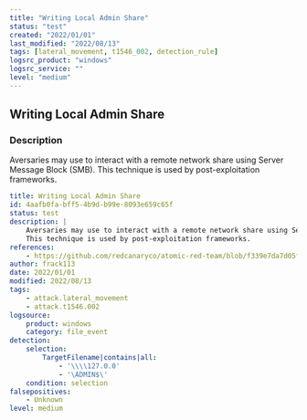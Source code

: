 ```yaml
---
title: "Writing Local Admin Share"
status: "test"
created: "2022/01/01"
last_modified: "2022/08/13"
tags: [lateral_movement, t1546_002, detection_rule]
logsrc_product: "windows"
logsrc_service: ""
level: "medium"
---
```


## Writing Local Admin Share

### Description

Aversaries may use to interact with a remote network share using Server Message Block (SMB).
This technique is used by post-exploitation frameworks.


```yml
title: Writing Local Admin Share
id: 4aafb0fa-bff5-4b9d-b99e-8093e659c65f
status: test
description: |
    Aversaries may use to interact with a remote network share using Server Message Block (SMB).
    This technique is used by post-exploitation frameworks.
references:
    - https://github.com/redcanaryco/atomic-red-team/blob/f339e7da7d05f6057fdfcdd3742bfcf365fee2a9/atomics/T1021.002/T1021.002.md#atomic-test-4---execute-command-writing-output-to-local-admin-share
author: frack113
date: 2022/01/01
modified: 2022/08/13
tags:
    - attack.lateral_movement
    - attack.t1546.002
logsource:
    product: windows
    category: file_event
detection:
    selection:
        TargetFilename|contains|all:
            - '\\\\127.0.0'
            - '\ADMIN$\'
    condition: selection
falsepositives:
    - Unknown
level: medium

```
